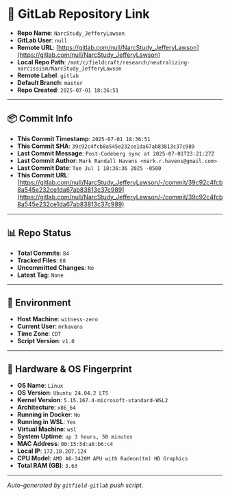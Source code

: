 # 🔗 GitLab Repository Link

- **Repo Name**: `NarcStudy_JefferyLawson`
- **GitLab User**: `null`
- **Remote URL**: [https://gitlab.com/null/NarcStudy_JefferyLawson](https://gitlab.com/null/NarcStudy_JefferyLawson)
- **Local Repo Path**: `/mnt/c/fieldcraft/research/neutralizing-narcissism/NarcStudy_JefferyLawson`
- **Remote Label**: `gitlab`
- **Default Branch**: `master`
- **Repo Created**: `2025-07-01 18:36:51`

---

## 📦 Commit Info

- **This Commit Timestamp**: `2025-07-01 18:36:51`
- **This Commit SHA**: `39c92c4fcb8a545e232ce1da67ab83813c37c989`
- **Last Commit Message**: `Post-Codeberg sync at 2025-07-01T23:21:27Z`
- **Last Commit Author**: `Mark Randall Havens <mark.r.havens@gmail.com>`
- **Last Commit Date**: `Tue Jul 1 18:36:36 2025 -0500`
- **This Commit URL**: [https://gitlab.com/null/NarcStudy_JefferyLawson/-/commit/39c92c4fcb8a545e232ce1da67ab83813c37c989](https://gitlab.com/null/NarcStudy_JefferyLawson/-/commit/39c92c4fcb8a545e232ce1da67ab83813c37c989)

---

## 📊 Repo Status

- **Total Commits**: `84`
- **Tracked Files**: `68`
- **Uncommitted Changes**: `No`
- **Latest Tag**: `None`

---

## 🧽 Environment

- **Host Machine**: `witness-zero`
- **Current User**: `mrhavens`
- **Time Zone**: `CDT`
- **Script Version**: `v1.0`

---

## 🧬 Hardware & OS Fingerprint

- **OS Name**: `Linux`
- **OS Version**: `Ubuntu 24.04.2 LTS`
- **Kernel Version**: `5.15.167.4-microsoft-standard-WSL2`
- **Architecture**: `x86_64`
- **Running in Docker**: `No`
- **Running in WSL**: `Yes`
- **Virtual Machine**: `wsl`
- **System Uptime**: `up 3 hours, 50 minutes`
- **MAC Address**: `00:15:5d:a6:b6:c4`
- **Local IP**: `172.18.207.124`
- **CPU Model**: `AMD A6-3420M APU with Radeon(tm) HD Graphics`
- **Total RAM (GB)**: `3.63`

---

_Auto-generated by `gitfield-gitlab` push script._
